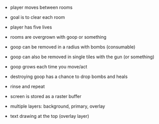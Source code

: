 - player moves between rooms
- goal is to clear each room
- player has five lives
- rooms are overgrown with goop or something
- goop can be removed in a radius with bombs (consumable)
- goop can also be removed in single tiles with the gun (or something)
- goop grows each time you move/act
- destroying goop has a chance to drop bombs and heals
- rinse and repeat


- screen is stored as a raster buffer
- multiple layers: background, primary, overlay
- text drawing at the top (overlay layer)

